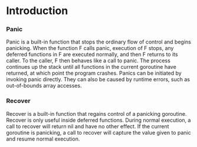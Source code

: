# Introduction

### Panic

Panic is a built-in function that stops the ordinary flow of control and begins panicking. 
When the function F calls panic, execution of F stops, any deferred functions in F are executed normally, 
and then F returns to its caller. To the caller, F then behaves like a call to panic. 
The process continues up the stack until all functions in the current goroutine have returned, 
at which point the program crashes. Panics can be initiated by invoking panic directly. 
They can also be caused by runtime errors, such as out-of-bounds array accesses.

### Recover

Recover is a built-in function that regains control of a panicking goroutine. 
Recover is only useful inside deferred functions. During normal execution, a call to recover will return nil and have no other effect. If the current goroutine is panicking, a call to recover will capture the value given to panic and resume normal execution.
